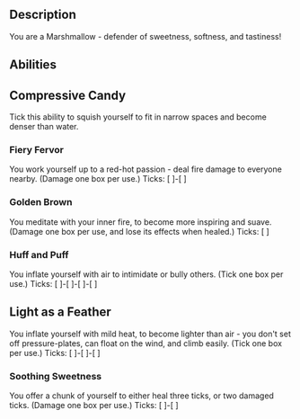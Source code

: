 ## Description
You are a Marshmallow - defender of sweetness, softness, and tastiness!

## Abilities
## Compressive Candy
Tick this ability to squish yourself to fit in narrow spaces and
become denser than water.

### Fiery Fervor
You work yourself up to a red-hot passion - deal fire damage to everyone nearby.
(Damage one box per use.)
Ticks: [ ]-[ ]

### Golden Brown
You meditate with your inner fire, to become more inspiring and suave.
(Damage one box per use, and lose its effects when healed.)
Ticks: [ ]

### Huff and Puff
You inflate yourself with air to intimidate or bully others.
(Tick one box per use.)
Ticks: [ ]-[ ]-[ ]-[ ]

## Light as a Feather
You inflate yourself with mild heat, to become lighter than air -
you don't set off pressure-plates, can float on the wind, and climb easily.
(Tick one box per use.)
Ticks: [ ]-[ ]-[ ]

### Soothing Sweetness
You offer a chunk of yourself to either heal three ticks, or two damaged ticks.
(Damage one box per use.)
Ticks: [ ]-[ ]
